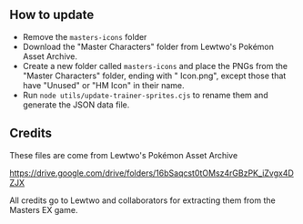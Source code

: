## How to update

- Remove the `masters-icons` folder
- Download the "Master Characters" folder from Lewtwo's Pokémon Asset Archive.
- Create a new folder called `masters-icons` and place the PNGs from the "Master Characters" folder,
ending with " Icon.png", except those that have "Unused" or "HM Icon" in their name.
- Run `node utils/update-trainer-sprites.cjs` to rename them and generate the JSON data file.


## Credits

These files are come from Lewtwo's Pokémon Asset Archive

https://drive.google.com/drive/folders/16bSaqcst0tOMsz4rGBzPK_iZvgx4DZJX

All credits go to Lewtwo and collaborators for extracting them from the Masters EX game.
